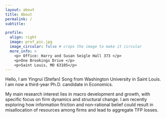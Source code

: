 ```yaml
---
layout: about
title: About
permalink: /
subtitle: 

profile:
  align: right
  image: prof_pic.jpg
  image_circular: false # crops the image to make it circular
  more_info: >
    <p> Office: Harry and Susan Seigle Hall 373 </p>
    <p>One Brookings Drive </p>
    <p>Saint Louis, MO 63105</p>
---
```


Hello, I am Yingrui (Stefan) Song from Washington University in Saint Louis. I am now a third-year Ph.D. candidate in Economics.

My main research interest lies in macro development and growth, with specific focus on firm dynamics and structural change. I am recently exploring how information friction and non-rational belief could result in misallocation of resources among firms and lead to aggregate TFP losses. 

